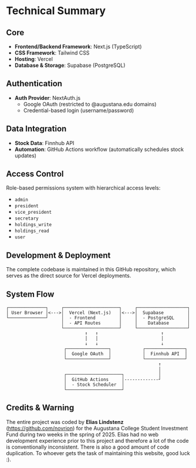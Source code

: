 # Technical Summary

## Core
- **Frontend/Backend Framework**: Next.js (TypeScript)
- **CSS Framework**: Tailwind CSS
- **Hosting**: Vercel
- **Database & Storage**: Supabase (PostgreSQL)

## Authentication
- **Auth Provider**: NextAuth.js
  - Google OAuth (restricted to @augustana.edu domains)
  - Credential-based login (username/password)

## Data Integration
- **Stock Data**: Finnhub API
- **Automation**: GitHub Actions workflow (automatically schedules stock updates)

## Access Control
Role-based permissions system with hierarchical access levels:
- `admin`
- `president`
- `vice_president`
- `secretary`
- `holdings_write`
- `holdings_read`
- `user`

## Development & Deployment
The complete codebase is maintained in this GitHub repository, which serves as the direct source for Vercel deployments.

## System Flow
```
┌──────────────┐     ┌─────────────────────┐     ┌───────────────────┐
│ User Browser │<--->│  Vercel (Next.js)   │<--->│  Supabase         │
└──────────────┘     │  - Frontend         │     │  - PostgreSQL     │
                     │  - API Routes       │     │    Database       │
                     └─────────────────────┘     └───────────────────┘
                              ↑   ↑                        ↑
                              │   │                        │
                              ↓   ↓                        ↓
                      ┌────────────────┐            ┌───────────────┐
                      │  Google OAuth  │            │  Finnhub API  │
                      └────────────────┘            └───────────────┘
                                                          ↑
                                                          │
                      ┌─────────────────────┐             │
                      │  GitHub Actions     │-------------┘
                      │  - Stock Scheduler  │
                      └─────────────────────┘
```

## Credits & Warning
The entire project was coded by **Elias Lindstenz** (https://github.com/novrion) for the Augustana College Student Investment Fund during two weeks in the spring of 2025.
Elias had no web development experience prior to this project and therefore a lot of the code is conventionally inconsistent. There is also a good amount of code duplication.
To whoever gets the task of maintaining this website, good luck :).
